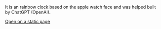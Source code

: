 It is an rainbow clock based on the apple watch face and was helped built by ChatGPT (OpenAI).

[Open on a static page](https://fdragon07.github.io/RainbowClock/)
